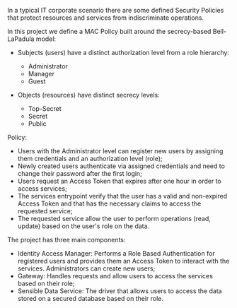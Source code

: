 In a typical IT corporate scenario there are some defined Security Policies that protect resources and services from indiscriminate operations.

In this project we define a MAC Policy built around the secrecy-based Bell-LaPadula model:
* Subjects (users) have a distinct authorization level from a role hierarchy:
  * Administrator
  * Manager
  * Guest
  
* Objects (resources) have distinct secrecy levels:
  * Top-Secret
  * Secret
  * Public

Policy:
* Users with the Administrator level can register new users by assigning them credentials and an authorization level (role);
* Newly created users authenticate via assigned credentials and need to change their password after the first login;
* Users request an Access Token that expires after one hour in order to access services;
* The services entrypoint verify that the user has a valid and non-expired Access Token and that has the necessary claims to access the requested service;
* The requested service allow the user to perform operations (read, update) based on the user's role on the data.


The project has three main components:
* Identity Access Manager: Performs a Role Based Authentication for registered users and provides them an Access Token to interact with the services. Administrators can create new users;
* Gateway: Handles requests and allow users to access the services based on their role;
* Sensible Data Service: The driver that allows users to access the data stored on a secured database based on their role.